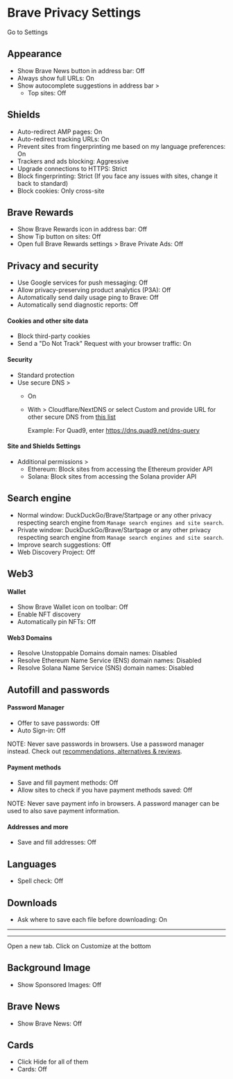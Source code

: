 # Brave Privacy Settings

Go to Settings



## Appearance
- Show Brave News button in address bar: Off
- Always show full URLs: On
- Show autocomplete suggestions in address bar >
  - Top sites: Off



## Shields
- Auto-redirect AMP pages: On
- Auto-redirect tracking URLs: On
- Prevent sites from fingerprinting me based on my language preferences: On
- Trackers and ads blocking: Aggressive
- Upgrade connections to HTTPS: Strict
- Block fingerprinting: Strict (If you face any issues with sites, change it back to standard)
- Block cookies: Only cross-site



## Brave Rewards
- Show Brave Rewards icon in address bar: Off
- Show Tip button on sites: Off
- Open full Brave Rewards settings > Brave Private Ads: Off



## Privacy and security
- Use Google services for push messaging: Off
- Allow privacy-preserving product analytics (P3A): Off
- Automatically send daily usage ping to Brave: Off
- Automatically send diagnostic reports: Off

#### Cookies and other site data
- Block third-party cookies
- Send a "Do Not Track" Request with your browser traffic: On

#### Security
- Standard protection
- Use secure DNS >
  - On
  - With > Cloudflare/NextDNS or select Custom and provide URL for other secure DNS from [this list](https://www.privacyguides.org/dns/)

    Example: For Quad9, enter https://dns.quad9.net/dns-query

#### Site and Shields Settings
- Additional permissions >
  - Ethereum: Block sites from accessing the Ethereum provider API
  - Solana: Block sites from accessing the Solana provider API



## Search engine
- Normal window: DuckDuckGo/Brave/Startpage or any other 
privacy respecting search engine from `Manage search engines and site search`.
- Private window: DuckDuckGo/Brave/Startpage or any other 
privacy respecting search engine from `Manage search engines and site search`.
- Improve search suggestions: Off
- Web Discovery Project: Off



## Web3

#### Wallet
- Show Brave Wallet icon on toolbar: Off
- Enable NFT discovery
- Automatically pin NFTs: Off

#### Web3 Domains
- Resolve Unstoppable Domains domain names: Disabled
- Resolve Ethereum Name Service (ENS) domain names: Disabled
- Resolve Solana Name Service (SNS) domain names: Disabled



## Autofill and passwords

#### Password Manager
- Offer to save passwords: Off
- Auto Sign-in: Off

NOTE: Never save passwords in browsers. Use a password manager instead. Check out [recommendations, alternatives & reviews](https://github.com/the-weird-aquarian/privacy-settings#recommendations-alternatives--reviews).

#### Payment methods
- Save and fill payment methods: Off
- Allow sites to check if you have payment methods saved: Off

NOTE: Never save payment info in browsers. A password manager can be used to also save payment information.

#### Addresses and more
- Save and fill addresses: Off



## Languages
- Spell check: Off



## Downloads
- Ask where to save each file before downloading: On


---
---


Open a new tab. Click on Customize at the bottom

## Background Image
- Show Sponsored Images: Off



## Brave News
- Show Brave News: Off



## Cards
- Click Hide for all of them
- Cards: Off
